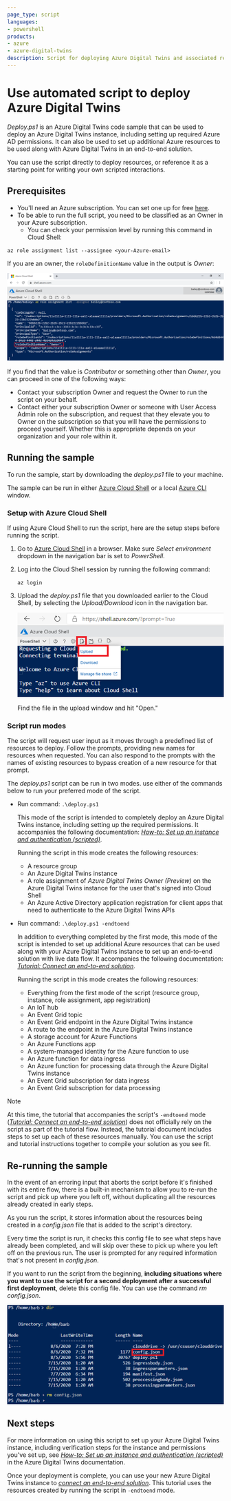 ```yaml
---
page_type: script
languages:
- powershell
products:
- azure
- azure-digital-twins
description: Script for deploying Azure Digital Twins and associated resources using automated Powershell script
---
```


# Use automated script to deploy Azure Digital Twins

*Deploy.ps1* is an Azure Digital Twins code sample that can be used to deploy an Azure Digital Twins instance, including setting up required Azure AD permissions. It can also be used to set up additional Azure resources to be used along with Azure Digital Twins in an end-to-end solution.

You can use the script directly to deploy resources, or reference it as a starting point for writing your own scripted interactions.

## Prerequisites

* You'll need an Azure subscription. You can set one up for free [here](https://azure.microsoft.com/free/?WT.mc_id=A261C142F).
* To be able to run the full script, you need to be classified as an Owner in your Azure subscription.
    * You can check your permission level by running this command in Cloud Shell:

```azurecli-interactive
az role assignment list --assignee <your-Azure-email>
```

If you are an owner, the `roleDefinitionName` value in the output is *Owner*:

![Screenshot of user checking role owner](/media/scripts/owner-role.png)

If you find that the value is *Contributor* or something other than *Owner*, you can proceed in one of the following ways:

* Contact your subscription Owner and request the Owner to run the script on your behalf.
* Contact either your subscription Owner or someone with User Access Admin role on the subscription, and request that they elevate you to Owner on the subscription so that you will have the permissions to proceed yourself. Whether this is appropriate depends on your organization and your role within it.

## Running the sample

To run the sample, start by downloading the *deploy.ps1* file to your machine.

The sample can be run in either [Azure Cloud Shell](https://shell.azure.com) or a local [Azure CLI](https://docs.microsoft.com/cli/azure/install-azure-cli?view=azure-cli-latest) window.

### Setup with Azure Cloud Shell

If using Azure Cloud Shell to run the script, here are the setup steps before running the script.

1. Go to [Azure Cloud Shell](https://shell.azure.com) in a browser. Make sure *Select environment* dropdown in the navigation bar is set to *PowerShell*.

2. Log into the Cloud Shell session by running the following command:

    ```azurecli
    az login
    ```

3. Upload the *deploy.ps1* file that you downloaded earlier to the Cloud Shell, by selecting the *Upload/Download* icon in the navigation bar.

    ![Screenshot for uploading a file to Azure Cloud Shell](/media/scripts/cloud-shell-upload-file.png)

    Find the file in the upload window and hit "Open."

### Script run modes

The script will request user input as it moves through a predefined list of resources to deploy. Follow the prompts, providing new names for resources when requested. You can also respond to the prompts with the names of existing resources to bypass creation of a new resource for that prompt.

The *deploy.ps1* script can be run in two modes. use either of the commands below to run your preferred mode of the script.

* Run command: `.\deploy.ps1`

    This mode of the script is intended to completely deploy an Azure Digital Twins instance, including setting up the required permissions. It accompanies the following documentation: [*How-to: Set up an instance and authentication (scripted)*](https://docs.microsoft.com/azure/digital-twins/how-to-set-up-instance-scripted).

    Running the script in this mode creates the following resources:
    - A resource group
    - An Azure Digital Twins instance
    - A role assignment of *Azure Digital Twins Owner (Preview)* on the Azure Digital Twins instance for the user that's signed into Cloud Shell
    - An Azure Active Directory application registration for client apps that need to authenticate to the Azure Digital Twins APIs

* Run command: `.\deploy.ps1 -endtoend`

    In addition to everything completed by the first mode, this mode of the script is intended to set up additional Azure resources that can be used along with your Azure Digital Twins instance to set up an end-to-end solution with live data flow. It accompanies the following documentation: [*Tutorial: Connect an end-to-end solution*](https://docs.microsoft.com/azure/digital-twins/tutorial-code).

    Running the script in this mode creates the following resources:
    - Everything from the first mode of the script (resource group, instance, role assignment, app registration)
    - An IoT hub
    - An Event Grid topic
    - An Event Grid endpoint in the Azure Digital Twins instance
    - A route to the endpoint in the Azure Digital Twins instance
    - A storage account for Azure Functions
    - An Azure Functions app
    - A system-managed identity for the Azure function to use
    - An Azure function for data ingress
    - An Azure function for processing data through the Azure Digital Twins instance
    - An Event Grid subscription for data ingress
    - An Event Grid subscription for data processing

>[!NOTE]
>At this time, the tutorial that accompanies the script's `-endtoend` mode ([*Tutorial: Connect an end-to-end solution*](https://docs.microsoft.com/azure/digital-twins/tutorial-code)) does not officially rely on the script as part of the tutorial flow. Instead, the tutorial document includes steps to set up each of these resources manually. You can use the script and tutorial instructions together to compile your solution as you see fit.

## Re-running the sample

In the event of an erroring input that aborts the script before it's finished with its entire flow, there is a built-in mechanism to allow you to re-run the script and pick up where you left off, without duplicating all the resources already created in early steps.

As you run the script, it stores information about the resources being created in a *config.json* file that is added to the script's directory.

Every time the script is run, it checks this config file to see what steps have already been completed, and will skip over these to pick up where you left off on the previous run. The user is prompted for any required information that's not present in *config.json*.

If you want to run the script from the beginning, **including situations where you want to use the script for a second deployment after a successful first deployment**, delete this config file. You can use the command *rm config.json*.

![Screenshot of removing config file from the directory](/media/scripts/rm-config-file.png)

## Next steps

For more information on using this script to set up your Azure Digital Twins instance, including verification steps for the instance and permissions you've set up, see [*How-to: Set up an instance and authentication (scripted)*](https://docs.microsoft.com/azure/digital-twins/how-to-set-up-instance-scripted) in the Azure Digital Twins documentation.

Once your deployment is complete, you can use your new Azure Digital Twins instance to [*connect an end-to-end solution*](https://docs.microsoft.com/azure/digital-twins/tutorial-code). This tutorial uses the resources created by running the script in `-endtoend` mode.